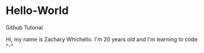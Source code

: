 # Hello-World

Github Tutorial

Hi, my name is Zachary Whichello. I'm 20 years old and I'm learning to code ^-^
